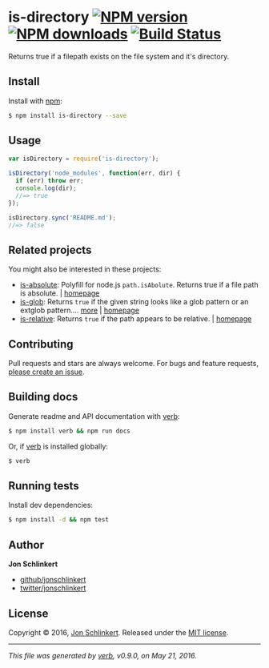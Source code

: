 # is-directory [![NPM version](https://img.shields.io/npm/v/is-directory.svg?style=flat)](https://www.npmjs.com/package/is-directory) [![NPM downloads](https://img.shields.io/npm/dm/is-directory.svg?style=flat)](https://npmjs.org/package/is-directory) [![Build Status](https://img.shields.io/travis/jonschlinkert/is-directory.svg?style=flat)](https://travis-ci.org/jonschlinkert/is-directory)

Returns true if a filepath exists on the file system and it's directory.

## Install

Install with [npm](https://www.npmjs.com/):

```sh
$ npm install is-directory --save
```

## Usage

```js
var isDirectory = require('is-directory');

isDirectory('node_modules', function(err, dir) {
  if (err) throw err;
  console.log(dir);
  //=> true
});

isDirectory.sync('README.md');
//=> false
```

## Related projects

You might also be interested in these projects:

* [is-absolute](https://www.npmjs.com/package/is-absolute): Polyfill for node.js `path.isAbolute`. Returns true if a
  file path is absolute. | [homepage](https://github.com/jonschlinkert/is-absolute)
* [is-glob](https://www.npmjs.com/package/is-glob): Returns `true` if the given string looks like a glob pattern or an
  extglob pattern.… [more](https://www.npmjs.com/package/is-glob) | [homepage](https://github.com/jonschlinkert/is-glob)
* [is-relative](https://www.npmjs.com/package/is-relative): Returns `true` if the path appears to be relative.
  | [homepage](https://github.com/jonschlinkert/is-relative)

## Contributing

Pull requests and stars are always welcome. For bugs and feature
requests, [please create an issue](https://github.com/jonschlinkert/is-directory/issues/new).

## Building docs

Generate readme and API documentation with [verb](https://github.com/verbose/verb):

```sh
$ npm install verb && npm run docs
```

Or, if [verb](https://github.com/verbose/verb) is installed globally:

```sh
$ verb
```

## Running tests

Install dev dependencies:

```sh
$ npm install -d && npm test
```

## Author

**Jon Schlinkert**

* [github/jonschlinkert](https://github.com/jonschlinkert)
* [twitter/jonschlinkert](http://twitter.com/jonschlinkert)

## License

Copyright © 2016, [Jon Schlinkert](https://github.com/jonschlinkert). Released under
the [MIT license](https://github.com/jonschlinkert/is-directory/blob/master/LICENSE).

***

_This file was generated by [verb](https://github.com/verbose/verb), v0.9.0, on May 21, 2016._